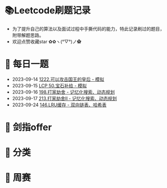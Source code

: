 # 📚Leetcode刷题记录
* 为了提升自己的算法以及面试过程中手撕代码的能力，特此记录刷过的题目，附带解题思路。
* 欢迎点赞收藏star ✿✿ヽ(°▽°)ノ✿

# 🚀 每日一题
* 2023-09-14 [1222.可以攻击国王的皇后 - 模拟](https://leetcode.cn/problems/queens-that-can-attack-the-king/)
* 2023-09-15 [LCP 50.宝石补给 - 模拟](https://leetcode.cn/problems/WHnhjV/)
* 2023-09-16 [198.打家劫舍 - 记忆化搜索、动态规划](https://leetcode.cn/problems/house-robber/)
* 2023-09-17 [213.打家劫舍II - 记忆化搜索、动态规划](https://leetcode.cn/problems/house-robber-ii)
* 2023-09-24 [146.LRU缓存 - 双向链表、哈希表](https://leetcode.cn/problems/lru-cache/)
# 🚀 剑指offer

# 🚀 分类

# 🚀 周赛


